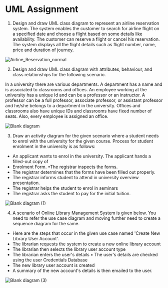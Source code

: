 # UML Assignment

1. Design and draw UML class diagram to represent an airline reservation system. The system enables the customer to search for airline flight on a specified date and choose a flight based on some details like availability. The customer can reserve a flight or cancel his reservation. The system displays all the flight details such as flight number, name, price and duration of journey.


![Airline_Reservation_normal](https://user-images.githubusercontent.com/66563130/148816149-5de9d663-5364-4f50-81bf-b9923fd1bb5f.png)


2. Design and draw UML class diagram with attributes, behaviour, and class relationships for the following scenario.

In a university there are various departments. A department has a name and is associated to classrooms and offices. An employee working at the university has a unique Id and can be a professor or an instructor. A professor can be a full professor, associate professor, or assistant professor and he/she belongs to a department in the university. Offices and classrooms also have unique IDs and classrooms have fixed number of seats. Also, every employee is assigned an office.


![Blank diagram](https://user-images.githubusercontent.com/66563130/148816386-32d3d566-9ea2-485c-b9af-85fb771fe6b5.png)


3. Draw an activity diagram for the given scenario where a student needs to enrol with the university for the given course. Process for student enrolment in the university is as follows:

 - An applicant wants to enrol in the university. The applicant hands a filled-out copy of
 - Enrolment Form. •The registrar inspects the forms.
 - The registrar determines that the forms have been filled out properly.
 - The registrar informs student to attend in university overview presentation. 
 - The registrar helps the student to enrol in seminars
 - The registrar asks the student to pay for the initial tuition.


![Blank diagram (1)](https://user-images.githubusercontent.com/66563130/148816672-8a99c0d6-30c4-4a22-a2ea-157c333fddd4.png)


4. A scenario of Online Library Management System is given below. You need to refer the use case diagram and moving further need to create a sequence diagram for the same.

 - Here are the steps that occur in the given use case named 'Create New Library User Account'. 
 - The librarian requests the system to create a new online library account
 - The librarian then selects the library user account type
 - The librarian enters the user's details • The user's details are checked using the user Credentials Database 
 - The new library user account is created
 - A summary of the new account's details is then emailed to the user.


![Blank diagram (3)](https://user-images.githubusercontent.com/66563130/148819726-d920f7c4-1536-43d7-8aa7-e57283ff2336.png)










